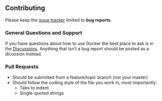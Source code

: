 ## Contributing
Please keep the [issue tracker](https://github.com/duzgunberke/docker-slide/issues) limited to **bug reports**.


### General Questions and Support
If you have questions about how to use Docker the best place to ask is in the [Discussions](https://github.com/duzgunberke/docker-slide/discussions). Anything that isn't a bug report should be posted as a dicussion instead.


### Pull Requests
- Should be submitted from a feature/topic branch (not your master)
- Should follow the coding style of the file you work in, most importantly:
  - Tabs to indent
  - Single-quoted strings


